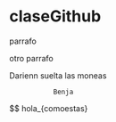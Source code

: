 # claseGithub

parrafo 

otro parrafo

Darienn suelta las moneas


               Benja

$$ hola_{comoestas}
